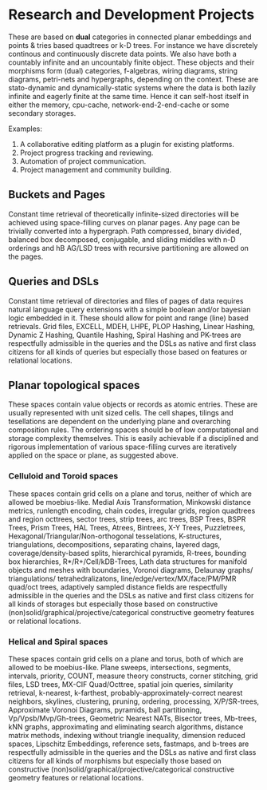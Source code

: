 # Research and Development Projects

These are based on **dual** categories in connected planar embeddings and points & tries based quadtrees or k-D trees. For instance we have discretely continous and continuously discrete data points. We also have both a countably infinite and an uncountably finite object. These objects and their morphisms form (dual) categories, f-algebras, wiring diagrams, string diagrams, petri-nets and hypergraphs, depending on the context. These are stato-dynamic and dynamically-static systems where the data is both lazily infinite and eagerly finite at the same time. Hence it can self-host itself in either the memory, cpu-cache, network-end-2-end-cache or some secondary storages.

Examples:

1. A collaborative editing platform as a plugin for existing platforms.
2. Project progress tracking and reviewing.
3. Automation of project communication.
4. Project management and community building.

## Buckets and Pages

Constant time retrieval of theoretically infinite-sized directories will be achieved using space-filling curves on planar pages. Any page can be trivially converted into a hypergraph. Path compressed, binary divided, balanced box decomposed, conjugable, and sliding middles with n-D orderings and hB AG/LSD trees with recursive partitioning are allowed on the pages.

## Queries and DSLs

Constant time retrieval of directories and files of pages of data requires natural language query extensions with a simple boolean and/or bayesian logic embedded in it. These should allow for point and range (line) based retrievals. Grid files, EXCELL, MDEH, LHPE, PLOP Hashing, Linear Hashing, Dynamic Z Hashing, Quantile Hashing, Spiral Hashing and PK-trees are respectfully admissible in the queries and the DSLs as native and first class citizens for all kinds of queries but especially those based on features or relational locations.

## Planar topological spaces

These spaces contain value objects or records as atomic entries. These are usually represented with unit sized cells. The cell shapes, tilings and tesellations are dependent on the underlying plane and overarching composition rules. The ordering spaces should be of low computational and storage complexity themselves. This is easily achievable if a disciplined and rigorous implementation of various space-filling curves are iteratively applied on the space or plane, as suggested above.

### Celluloid and Toroid spaces

These spaces contain grid cells on a plane and torus, neither of which are allowed be moebius-like. Medial Axis Transformation, Minkowski distance metrics, runlength encoding, chain codes, irregular grids, region quadtrees and region octtrees, sector trees, strip trees, arc trees, BSP Trees, BSPR Trees, Prism Trees, HAL Trees, Atrees, Bintrees, X-Y Trees, Puzzletrees, Hexagonal/Triangular/Non-orthogonal tesselations, K-structures, triangulations, decompositions, separating chains, layered dags, coverage/density-based splits, hierarchical pyramids, R-trees, bounding box hierarchies, R\*/R+/Cell/kDB-Trees, Lath data structures for manifold objects and meshes with boundaries, Voronoi diagrams, Delaunay graphs/ triangulations/ tetrahedralizatons, line/edge/vertex/MX/face/PM/PMR quad/oct trees, adaptively sampled distance fields are respectfully admissible in the queries and the DSLs as native and first class citizens for all kinds of storages but especially those based on constructive (non)solid/graphical/projective/categorical constructive geometry features or relational locations.

### Helical and Spiral spaces

These spaces contain grid cells on a plane and torus, both of which are allowed to be moebius-like. Plane sweeps, intersections, segments, intervals, priority, COUNT, measure theory constructs, corner stitching, grid files, LSD trees, MX-CIF Quad/Octtree, spatial join queries, similarity retrieval, k-nearest, k-farthest, probably-approximately-correct nearest neighbors, skylines, clustering, pruning, ordering, processing, X/P/SR-trees, Approximate Voronoi Diagrams, pyramids, ball partitioning, Vp/Vpsb/Mvp/Gh-trees, Geometric Nearest NATs, Bisector trees, Mb-trees, kNN graphs, approximating and eliminating search algorithms, distance matrix methods, indexing without triangle inequality, dimension reduced spaces, Lipschitz Embeddings, reference sets, fastmaps, and b-trees are respectfully admissible in the queries and the DSLs as native and first class citizens for all kinds of morphisms but especially those based on constructive (non)solid/graphical/projective/categorical constructive geometry features or relational locations.
